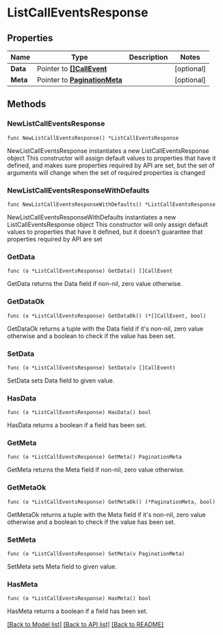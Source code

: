 # ListCallEventsResponse

## Properties

Name | Type | Description | Notes
------------ | ------------- | ------------- | -------------
**Data** | Pointer to [**[]CallEvent**](CallEvent.md) |  | [optional] 
**Meta** | Pointer to [**PaginationMeta**](PaginationMeta.md) |  | [optional] 

## Methods

### NewListCallEventsResponse

`func NewListCallEventsResponse() *ListCallEventsResponse`

NewListCallEventsResponse instantiates a new ListCallEventsResponse object
This constructor will assign default values to properties that have it defined,
and makes sure properties required by API are set, but the set of arguments
will change when the set of required properties is changed

### NewListCallEventsResponseWithDefaults

`func NewListCallEventsResponseWithDefaults() *ListCallEventsResponse`

NewListCallEventsResponseWithDefaults instantiates a new ListCallEventsResponse object
This constructor will only assign default values to properties that have it defined,
but it doesn't guarantee that properties required by API are set

### GetData

`func (o *ListCallEventsResponse) GetData() []CallEvent`

GetData returns the Data field if non-nil, zero value otherwise.

### GetDataOk

`func (o *ListCallEventsResponse) GetDataOk() (*[]CallEvent, bool)`

GetDataOk returns a tuple with the Data field if it's non-nil, zero value otherwise
and a boolean to check if the value has been set.

### SetData

`func (o *ListCallEventsResponse) SetData(v []CallEvent)`

SetData sets Data field to given value.

### HasData

`func (o *ListCallEventsResponse) HasData() bool`

HasData returns a boolean if a field has been set.

### GetMeta

`func (o *ListCallEventsResponse) GetMeta() PaginationMeta`

GetMeta returns the Meta field if non-nil, zero value otherwise.

### GetMetaOk

`func (o *ListCallEventsResponse) GetMetaOk() (*PaginationMeta, bool)`

GetMetaOk returns a tuple with the Meta field if it's non-nil, zero value otherwise
and a boolean to check if the value has been set.

### SetMeta

`func (o *ListCallEventsResponse) SetMeta(v PaginationMeta)`

SetMeta sets Meta field to given value.

### HasMeta

`func (o *ListCallEventsResponse) HasMeta() bool`

HasMeta returns a boolean if a field has been set.


[[Back to Model list]](../README.md#documentation-for-models) [[Back to API list]](../README.md#documentation-for-api-endpoints) [[Back to README]](../README.md)


